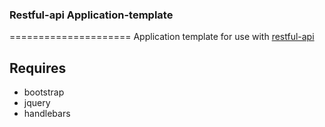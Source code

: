 ### Restful-api Application-template
=====================
Application template for use with [restful-api](https://github.com/cybercommons/cybercom-api)

## Requires 
* bootstrap
* jquery
* handlebars
